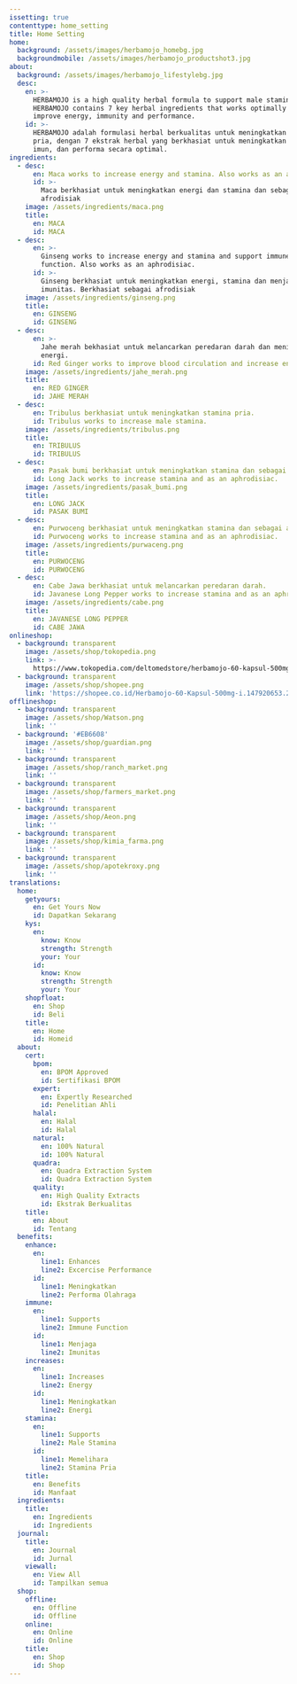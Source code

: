 ```yaml
---
issetting: true
contenttype: home_setting
title: Home Setting
home:
  background: /assets/images/herbamojo_homebg.jpg
  backgroundmobile: /assets/images/herbamojo_productshot3.jpg
about:
  background: /assets/images/herbamojo_lifestylebg.jpg
  desc:
    en: >-
      HERBAMOJO is a high quality herbal formula to support male stamina.
      HERBAMOJO contains 7 key herbal ingredients that works optimally to help
      improve energy, immunity and performance.
    id: >-
      HERBAMOJO adalah formulasi herbal berkualitas untuk meningkatkan stamina
      pria, dengan 7 ekstrak herbal yang berkhasiat untuk meningkatkan energi,
      imun, dan performa secara optimal.
ingredients:
  - desc:
      en: Maca works to increase energy and stamina. Also works as an aphrodisiac.
      id: >-
        Maca berkhasiat untuk meningkatkan energi dan stamina dan sebagai
        afrodisiak
    image: /assets/ingredients/maca.png
    title:
      en: MACA
      id: MACA
  - desc:
      en: >-
        Ginseng works to increase energy and stamina and support immune
        function. Also works as an aphrodisiac.
      id: >-
        Ginseng berkhasiat untuk meningkatkan energi, stamina dan menjaga
        imunitas. Berkhasiat sebagai afrodisiak
    image: /assets/ingredients/ginseng.png
    title:
      en: GINSENG
      id: GINSENG
  - desc:
      en: >-
        Jahe merah bekhasiat untuk melancarkan peredaran darah dan meningkatkan
        energi.
      id: Red Ginger works to improve blood circulation and increase energy.
    image: /assets/ingredients/jahe_merah.png
    title:
      en: RED GINGER
      id: JAHE MERAH
  - desc:
      en: Tribulus berkhasiat untuk meningkatkan stamina pria.
      id: Tribulus works to increase male stamina.
    image: /assets/ingredients/tribulus.png
    title:
      en: TRIBULUS
      id: TRIBULUS
  - desc:
      en: Pasak bumi berkhasiat untuk meningkatkan stamina dan sebagai afrodisiak
      id: Long Jack works to increase stamina and as an aphrodisiac.
    image: /assets/ingredients/pasak_bumi.png
    title:
      en: LONG JACK
      id: PASAK BUMI
  - desc:
      en: Purwoceng berkhasiat untuk meningkatkan stamina dan sebagai afrodisiak.
      id: Purwoceng works to increase stamina and as an aphrodisiac.
    image: /assets/ingredients/purwaceng.png
    title:
      en: PURWOCENG
      id: PURWOCENG
  - desc:
      en: Cabe Jawa berkhasiat untuk melancarkan peredaran darah.
      id: Javanese Long Pepper works to increase stamina and as an aphrodisiac.
    image: /assets/ingredients/cabe.png
    title:
      en: JAVANESE LONG PEPPER
      id: CABE JAWA
onlineshop:
  - background: transparent
    image: /assets/shop/tokopedia.png
    link: >-
      https://www.tokopedia.com/deltomedstore/herbamojo-60-kapsul-500mg?trkid=f%3DCa0000L000P0W0S0Sh%2CCo0Po0Fr0Cb0_src%3Duniverse_page%3D1_ob%3D23_q%3Dherbamojo_po%3D1_catid%3D2289
  - background: transparent
    image: /assets/shop/shopee.png
    link: 'https://shopee.co.id/Herbamojo-60-Kapsul-500mg-i.147920653.2234541062'
offlineshop:
  - background: transparent
    image: /assets/shop/Watson.png
    link: ''
  - background: '#EB6608'
    image: /assets/shop/guardian.png
    link: ''
  - background: transparent
    image: /assets/shop/ranch_market.png
    link: ''
  - background: transparent
    image: /assets/shop/farmers_market.png
    link: ''
  - background: transparent
    image: /assets/shop/Aeon.png
    link: ''
  - background: transparent
    image: /assets/shop/kimia_farma.png
    link: ''
  - background: transparent
    image: /assets/shop/apotekroxy.png
    link: ''
translations:
  home:
    getyours:
      en: Get Yours Now
      id: Dapatkan Sekarang
    kys:
      en:
        know: Know
        strength: Strength
        your: Your
      id:
        know: Know
        strength: Strength
        your: Your
    shopfloat:
      en: Shop
      id: Beli
    title:
      en: Home
      id: Homeid
  about:
    cert:
      bpom:
        en: BPOM Approved
        id: Sertifikasi BPOM
      expert:
        en: Expertly Researched
        id: Penelitian Ahli
      halal:
        en: Halal
        id: Halal
      natural:
        en: 100% Natural
        id: 100% Natural
      quadra:
        en: Quadra Extraction System
        id: Quadra Extraction System
      quality:
        en: High Quality Extracts
        id: Ekstrak Berkualitas
    title:
      en: About
      id: Tentang
  benefits:
    enhance:
      en:
        line1: Enhances
        line2: Excercise Performance
      id:
        line1: Meningkatkan
        line2: Performa Olahraga
    immune:
      en:
        line1: Supports
        line2: Immune Function
      id:
        line1: Menjaga
        line2: Imunitas
    increases:
      en:
        line1: Increases
        line2: Energy
      id:
        line1: Meningkatkan
        line2: Energi
    stamina:
      en:
        line1: Supports
        line2: Male Stamina
      id:
        line1: Memelihara
        line2: Stamina Pria
    title:
      en: Benefits
      id: Manfaat
  ingredients:
    title:
      en: Ingredients
      id: Ingredients
  journal:
    title:
      en: Journal
      id: Jurnal
    viewall:
      en: View All
      id: Tampilkan semua
  shop:
    offline:
      en: Offline
      id: Offline
    online:
      en: Online
      id: Online
    title:
      en: Shop
      id: Shop
---
```



